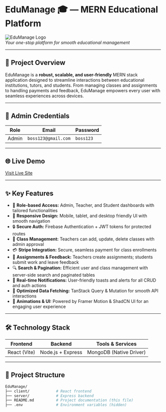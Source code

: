 # EduManage 🎓 — MERN Educational Platform

![EduManage Logo](./screenshot.png)  
*Your one-stop platform for smooth educational management*

---

## 🚀 Project Overview
EduManage is a **robust, scalable, and user-friendly** MERN stack application designed to streamline interactions between educational institutions, tutors, and students. From managing classes and assignments to handling payments and feedback, EduManage empowers every user with seamless experiences across devices.

---

## 🔑 Admin Credentials
| Role   | Email               | Password  |
|--------|---------------------|-----------|
| Admin  | `boss123@gmail.com` | `boss123` |

---

## 🌐 Live Demo
[Visit Live Site](https://your-live-site-link.com)  

---

## ✨ Key Features

- 🎯 **Role-based Access:** Admin, Teacher, and Student dashboards with tailored functionalities  
- 📱 **Responsive Design:** Mobile, tablet, and desktop friendly UI with smooth navigation  
- 🔒 **Secure Auth:** Firebase Authentication + JWT tokens for protected routes  
- 🏫 **Class Management:** Teachers can add, update, delete classes with admin approval  
- 💳 **Stripe Integration:** Secure, seamless payment for class enrollments  
- 📝 **Assignments & Feedback:** Teachers create assignments; students submit work and leave feedback  
- 🔍 **Search & Pagination:** Efficient user and class management with server-side search and paginated tables  
- 🔔 **Real-time Notifications:** User-friendly toasts and alerts for all CRUD and auth actions  
- 🚀 **Optimized Data Fetching:** TanStack Query & Mutation for smooth API interactions  
- 🎨 **Animations & UI:** Powered by Framer Motion & ShadCN UI for an engaging user experience

---

## 🛠️ Technology Stack

| Frontend            | Backend             | Tools & Services        |
|---------------------|---------------------|------------------------|
| React (Vite)        | Node.js + Express   | MongoDB (Native Driver) |


---

## 📂 Project Structure
```bash
EduManage/
├── client/            # React frontend
├── server/            # Express backend
├── README.md          # Project documentation (this file)
├── .env               # Environment variables (hidden)

